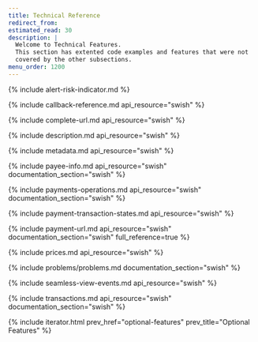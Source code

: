 ```yaml
---
title: Technical Reference
redirect_from:
estimated_read: 30
description: |
  Welcome to Technical Features.
  This section has extented code examples and features that were not
  covered by the other subsections.
menu_order: 1200
---
```


{% include alert-risk-indicator.md %}

{% include callback-reference.md api_resource="swish" %}

{% include complete-url.md api_resource="swish" %}

{% include description.md api_resource="swish" %}

{% include metadata.md api_resource="swish" %}

{% include payee-info.md api_resource="swish" documentation_section="swish" %}

{% include payments-operations.md api_resource="swish"
documentation_section="swish" %}

{% include payment-transaction-states.md api_resource="swish" %}

{% include payment-url.md api_resource="swish" documentation_section="swish" full_reference=true %}

{% include prices.md api_resource="swish" %}

{% include problems/problems.md documentation_section="swish" %}

{% include seamless-view-events.md api_resource="swish" %}

{% include transactions.md api_resource="swish" documentation_section="swish" %}

{% include iterator.html prev_href="optional-features" prev_title="Optional Features" %}
